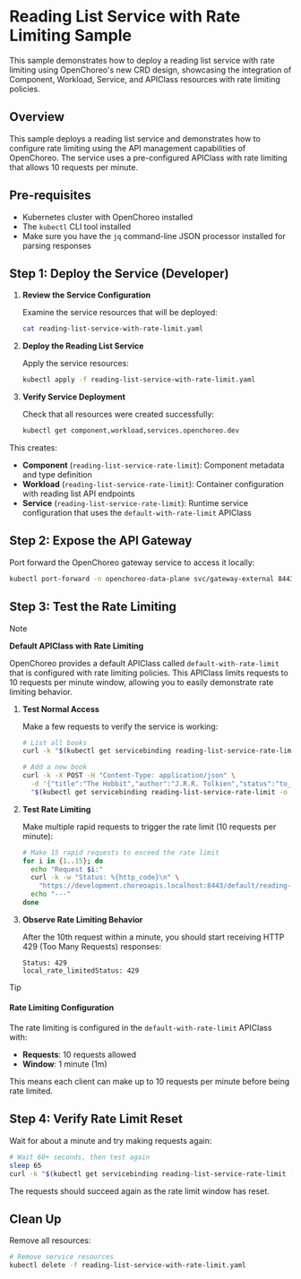# Reading List Service with Rate Limiting Sample

This sample demonstrates how to deploy a reading list service with rate limiting using OpenChoreo's new CRD design, showcasing the integration of Component, Workload, Service, and APIClass resources with rate limiting policies.

## Overview

This sample deploys a reading list service and demonstrates how to configure rate limiting using the API management capabilities of OpenChoreo. The service uses a pre-configured APIClass with rate limiting that allows 10 requests per minute.

## Pre-requisites

- Kubernetes cluster with OpenChoreo installed
- The `kubectl` CLI tool installed
- Make sure you have the `jq` command-line JSON processor installed for parsing responses

## Step 1: Deploy the Service (Developer)

1. **Review the Service Configuration**
   
   Examine the service resources that will be deployed:
   ```bash
   cat reading-list-service-with-rate-limit.yaml
   ```

2. **Deploy the Reading List Service**
   
   Apply the service resources:
   ```bash
   kubectl apply -f reading-list-service-with-rate-limit.yaml
   ```

3. **Verify Service Deployment**
   
   Check that all resources were created successfully:
   ```bash
   kubectl get component,workload,services.openchoreo.dev
   ```

This creates:
- **Component** (`reading-list-service-rate-limit`): Component metadata and type definition
- **Workload** (`reading-list-service-rate-limit`): Container configuration with reading list API endpoints
- **Service** (`reading-list-service-rate-limit`): Runtime service configuration that uses the `default-with-rate-limit` APIClass

## Step 2: Expose the API Gateway

Port forward the OpenChoreo gateway service to access it locally:

```bash
kubectl port-forward -n openchoreo-data-plane svc/gateway-external 8443:443 &
```

## Step 3: Test the Rate Limiting

> [!NOTE]
> **Default APIClass with Rate Limiting**
>
> OpenChoreo provides a default APIClass called `default-with-rate-limit` that is configured with rate limiting policies.
> This APIClass limits requests to 10 requests per minute window, allowing you to easily demonstrate rate limiting behavior.

1. **Test Normal Access**
   
   Make a few requests to verify the service is working:
   ```bash
   # List all books
   curl -k "$(kubectl get servicebinding reading-list-service-rate-limit -o jsonpath='{.status.endpoints[0].public.uri}')/books"
   
   # Add a new book
   curl -k -X POST -H "Content-Type: application/json" \
     -d '{"title":"The Hobbit","author":"J.R.R. Tolkien","status":"to_read"}' \
     "$(kubectl get servicebinding reading-list-service-rate-limit -o jsonpath='{.status.endpoints[0].public.uri}')/books"
   ```

2. **Test Rate Limiting**
   
   Make multiple rapid requests to trigger the rate limit (10 requests per minute):
   ```bash
   # Make 15 rapid requests to exceed the rate limit
   for i in {1..15}; do
     echo "Request $i:"
     curl -k -w "Status: %{http_code}\n" \
       "https://development.choreoapis.localhost:8443/default/reading-list-service-rate-limit/api/v1/reading-list/books"
     echo "---"
   done
   ```

3. **Observe Rate Limiting Behavior**
   
   After the 10th request within a minute, you should start receiving HTTP 429 (Too Many Requests) responses:
   ```
   Status: 429
   local_rate_limitedStatus: 429
   ```

> [!TIP]
> #### Rate Limiting Configuration
>
> The rate limiting is configured in the `default-with-rate-limit` APIClass with:
> - **Requests**: 10 requests allowed
> - **Window**: 1 minute (1m)
> 
> This means each client can make up to 10 requests per minute before being rate limited.

## Step 4: Verify Rate Limit Reset

Wait for about a minute and try making requests again:

```bash
# Wait 60+ seconds, then test again
sleep 65
curl -k "$(kubectl get servicebinding reading-list-service-rate-limit -o jsonpath='{.status.endpoints[0].public.uri}')/books"
```

The requests should succeed again as the rate limit window has reset.

## Clean Up

Remove all resources:

```bash
# Remove service resources
kubectl delete -f reading-list-service-with-rate-limit.yaml
```

